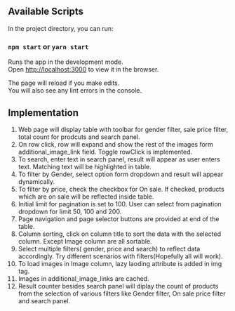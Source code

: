 ## Available Scripts

In the project directory, you can run:

### `npm start` or `yarn start`

Runs the app in the development mode.\
Open [http://localhost:3000](http://localhost:3000) to view it in the browser.

The page will reload if you make edits.\
You will also see any lint errors in the console.

## Implementation
1. Web page will display table with toolbar for gender filter, sale price filter, total count for prodcuts and search panel.
2. On row click, row will expand and show the rest of the images form additional_image_link field. Toggle rowClick is implemented.
3. To search, enter text in search panel, result will appear as user enters text. Matching text will be highlighted in table.
4. To filter by Gender, select option form dropdown and result will appear dynamically.
4. To filter by price, check the checkbox for On sale. If checked, products which are on sale will be reflected inside table.
5. Initial limit for pagination is set to 100. User can select from pagination dropdown for limit 50, 100 and 200.
6. Page navigation and page selector buttons are provided at end of the table.
7. Column sorting, click on column title to sort the data with the selected column. Except Image column are all sortable. 
8. Select multiple filters( gender, price and search) to reflect data accordingly. Try different scenarios with filters(Hopefully all will work).
9. To load images in Image column, lazy laoding attribute is added in img tag.
10. Images in additional_image_links are cached.
11. Result counter besides search panel will diplay the count of products from the selection of various filters like Gender filter, On sale price filter and search panel. 